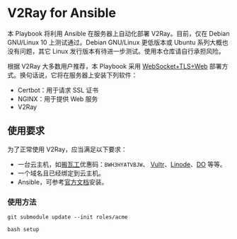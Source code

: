 # V2Ray for Ansible

本 Playbook 将利用 Ansible 在服务器上自动化部署 V2Ray。目前，仅在 Debian
GNU/Linux 10 上测试通过。Debian GNU/Linux 更低版本或 Ubuntu
系列大概也没有问题，其它 Linux
发行版本有待进一步测试。使用本仓库请自行承担风险。

根据 V2Ray 大多数用户推荐，本 Playbook 采用 [WebSocket+TLS+Web](https://toutyrater.github.io/advanced/wss_and_web.html) 部署方式。换句话说，它将在服务器上安装下列软件：

* Certbot：用于请求 SSL 证书
* NGINX：用于提供 Web 服务
* V2Ray

## 使用要求

为了正常使用 V2Ray，应当满足以下要求：

* 一台云主机，如[搬瓦工](https://bwh88.net/aff.php?aff=43530&pid=57)优惠码：`BWH3HYATVBJW`、 [Vultr](https://www.vultr.com/?ref=7123175)、[Linode](https://www.linode.com/?r=28bf53dae49d2c55dd671136769c0b7526db5891)、[DO](https://m.do.co/c/7758457f61ad) 等等。
* 一个域名且已经绑定到云主机。
* Ansible，可参考[官方文档](https://docs.ansible.com/ansible/latest/installation_guide/intro_installation.html#installing-the-control-node)安装。

### 使用方法

`git submodule update --init roles/acme`

`bash setup`
